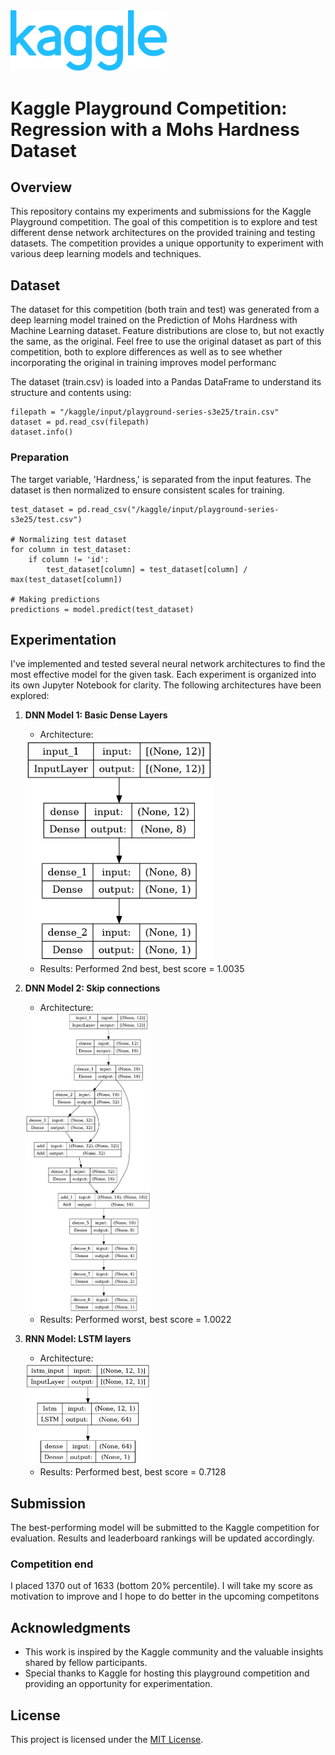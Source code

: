 <img src="site-logo.svg" width=250>

# Kaggle Playground Competition: Regression with a Mohs Hardness Dataset

## Overview

This repository contains my experiments and submissions for the Kaggle Playground competition. The goal of this competition is to explore and test different dense network architectures on the provided training and testing datasets. The competition provides a unique opportunity to experiment with various deep learning models and techniques.

## Dataset

The dataset for this competition (both train and test) was generated from a deep learning model trained on the Prediction of Mohs Hardness with Machine Learning dataset. Feature distributions are close to, but not exactly the same, as the original. Feel free to use the original dataset as part of this competition, both to explore differences as well as to see whether incorporating the original in training improves model performanc

The dataset (train.csv) is loaded into a Pandas DataFrame to understand its structure and contents using:

    filepath = "/kaggle/input/playground-series-s3e25/train.csv"
    dataset = pd.read_csv(filepath)
    dataset.info()

### Preparation

The target variable, 'Hardness,' is separated from the input features. The dataset is then normalized to ensure consistent scales for training.

    test_dataset = pd.read_csv("/kaggle/input/playground-series-s3e25/test.csv")

    # Normalizing test dataset
    for column in test_dataset:
        if column != 'id':
            test_dataset[column] = test_dataset[column] / max(test_dataset[column])

    # Making predictions
    predictions = model.predict(test_dataset)

## Experimentation

I've implemented and tested several neural network architectures to find the most effective model for the given task. Each experiment is organized into its own Jupyter Notebook for clarity. The following architectures have been explored:

1. **DNN Model 1: Basic Dense Layers**
    - Architecture: 

    <img src="Arch\DNN model arch.png" width=300>

    - Results: Performed 2nd best, best score = 1.0035

2. **DNN Model 2: Skip connections**
    - Architecture: 

    <img src="Arch\DNN skip connection model arch.png" width=200>

    - Results: Performed worst, best score = 1.0022

3. **RNN Model: LSTM layers**
    - Architecture: 
    
    <img src="Arch\RNN model arch.png" width=200>
    
    - Results: Performed best, best score = 0.7128

## Submission

The best-performing model will be submitted to the Kaggle competition for evaluation. Results and leaderboard rankings will be updated accordingly.

### Competition end

I placed 1370 out of 1633 (bottom 20% percentile). I will take my score as motivation to improve and I hope to do better in the upcoming competitons

## Acknowledgments

- This work is inspired by the Kaggle community and the valuable insights shared by fellow participants.
- Special thanks to Kaggle for hosting this playground competition and providing an opportunity for experimentation.

## License

This project is licensed under the [MIT License](LICENSE).
